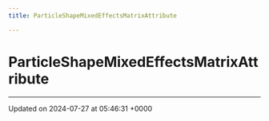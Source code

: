 ```yaml
---
title: ParticleShapeMixedEffectsMatrixAttribute

---
```


# ParticleShapeMixedEffectsMatrixAttribute





-------------------------------

Updated on 2024-07-27 at 05:46:31 +0000